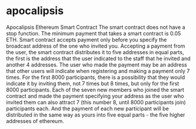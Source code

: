 # apocalipsis
Apocalipsis Ethereum Smart Contract
The smart contract does not have a stop function.
The minimum payment that takes a smart contract is 0.05 ETH.
Smart contract accepts payment only before you specify the broadcast address of the one who invited you.
Accepting a payment from the user, the smart contract distributes it to five addresses in equal parts,
the first is the address that the user indicated to the staff that he invited and another 4 addresses.
The user who made the payment may be an address that other users will indicate when registering and making 
a payment only 7 times.
For the first 8000 participants, there is a possibility that they would indicate it by inviting them, 
not 7 times but 8 times, but only for the first 8000 participants.
Each of the seven new members who joined the smart contract and made the payment specifying your 
address as the user who invited them can also attract 7 (this number 8, until 8000 participants join) 
participants each. And the payment of each new participant will be distributed in the same way as yours 
into five equal parts - the five higher addresses of ethereum.
